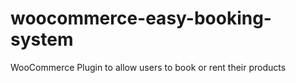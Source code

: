 woocommerce-easy-booking-system
===============================

WooCommerce Plugin to allow users to book or rent their products
